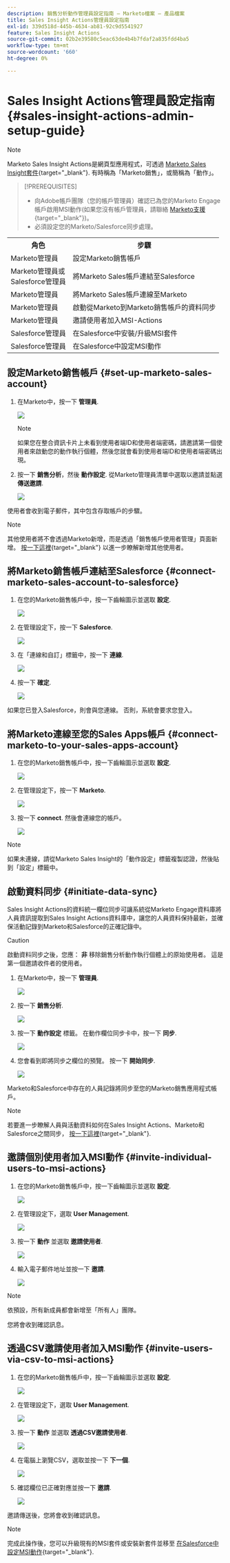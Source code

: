 ```yaml
---
description: 銷售分析動作管理員設定指南 — Marketo檔案 — 產品檔案
title: Sales Insight Actions管理員設定指南
exl-id: 339d518d-445b-4634-ab81-92c9d5541927
feature: Sales Insight Actions
source-git-commit: 02b2e39580c5eac63de4b4b7fdaf2a835fdd4ba5
workflow-type: tm+mt
source-wordcount: '660'
ht-degree: 0%

---
```


# Sales Insight Actions管理員設定指南 {#sales-insight-actions-admin-setup-guide}

>[!NOTE]
>
>Marketo Sales Insight Actions是網頁型應用程式，可透過 [Marketo Sales Insight套件](/help/marketo/product-docs/marketo-sales-insight/msi-for-salesforce/installation/install-marketo-sales-insight-package-in-salesforce-appexchange.md){target="_blank"}. 有時稱為「Marketo銷售」，或簡稱為「動作」。

>[!PREREQUISITES]
>
>* 向Adobe帳戶團隊（您的帳戶管理員）確認已為您的Marketo Engage帳戶啟用MSI動作(如果您沒有帳戶管理員，請聯絡 [Marketo支援](https://nation.marketo.com/t5/support/ct-p/Support){target="_blank"})。
>* 必須設定您的Marketo/Salesforce同步處理。

<table>
 <tr>
  <th>角色</th>
  <th>步驟</th>
 </tr>
 <tr>
  <td>Marketo管理員</td>
  <td>設定Marketo銷售帳戶</td>
 </tr>
 <tr>
  <td>Marketo管理員或 <br/>Salesforce管理員</td>
  <td>將Marketo Sales帳戶連結至Salesforce</td>
 </tr>
 <tr>
  <td>Marketo管理員</td>
  <td>將Marketo Sales帳戶連線至Marketo</td>
 </tr>
 <tr>
  <td>Marketo管理員</td>
  <td>啟動從Marketo到Marketo銷售帳戶的資料同步</td>
 </tr>
 <tr>
  <td>Marketo管理員</td>
  <td>邀請使用者加入MSI-Actions</td>
 </tr>
 <tr>
  <td>Salesforce管理員</td>
  <td>在Salesforce中安裝/升級MSI套件</td>
 </tr>
 <tr>
  <td>Salesforce管理員</td>
  <td>在Salesforce中設定MSI動作</td>
 </tr>
</table>

## 設定Marketo銷售帳戶 {#set-up-marketo-sales-account}

1. 在Marketo中，按一下 **管理員**.

   ![](assets/msi-actions-admin-guide-1.png)

   >[!NOTE]
   >
   >如果您在整合資訊卡片上未看到使用者端ID和使用者端密碼，請邀請第一個使用者來啟動您的動作執行個體，然後您就會看到使用者端ID和使用者端密碼出現。

1. 按一下 **銷售分析**，然後 **動作設定**. 從Marketo管理員清單中選取以邀請並點選 **傳送邀請**.

   ![](assets/msi-actions-admin-guide-2.png)

使用者會收到電子郵件，其中包含存取帳戶的步驟。

>[!NOTE]
>
>其他使用者將不會透過Marketo新增，而是透過「銷售帳戶使用者管理」頁面新增。 [按一下這裡](/help/marketo/product-docs/marketo-sales-connect/admin/invite-users.md){target="_blank"} 以進一步瞭解新增其他使用者。

## 將Marketo銷售帳戶連結至Salesforce {#connect-marketo-sales-account-to-salesforce}

1. 在您的Marketo銷售帳戶中，按一下齒輪圖示並選取 **設定**.

   ![](assets/msi-actions-admin-guide-3.png)

1. 在管理設定下，按一下 **Salesforce**.

   ![](assets/msi-actions-admin-guide-4.png)

1. 在「連線和自訂」標籤中，按一下 **連線**.

   ![](assets/msi-actions-admin-guide-5.png)

1. 按一下 **確定**.

   ![](assets/msi-actions-admin-guide-6.png)

如果您已登入Salesforce，則會與您連線。 否則，系統會要求您登入。

## 將Marketo連線至您的Sales Apps帳戶 {#connect-marketo-to-your-sales-apps-account}

1. 在您的Marketo銷售帳戶中，按一下齒輪圖示並選取 **設定**.

   ![](assets/msi-actions-admin-guide-7.png)

1. 在管理設定下，按一下 **Marketo**.

   ![](assets/msi-actions-admin-guide-8.png)

1. 按一下 **connect**. 然後會連線您的帳戶。

   ![](assets/msi-actions-admin-guide-9.png)

>[!NOTE]
>
>如果未連線，請從Marketo Sales Insight的「動作設定」標籤複製認證，然後貼到「設定」標籤中。

## 啟動資料同步 {#initiate-data-sync}

Sales Insight Actions的資料統一欄位同步可讓系統從Marketo Engage資料庫將人員資訊提取到Sales Insight Actions資料庫中，讓您的人員資料保持最新，並確保活動記錄到Marketo和Salesforce的正確記錄中。

>[!CAUTION]
>
>啟動資料同步之後，您應： **非** 移除銷售分析動作執行個體上的原始使用者。 這是第一個邀請收件者的使用者。

1. 在Marketo中，按一下 **管理員**.

   ![](assets/msi-actions-admin-guide-10.png)

1. 按一下 **銷售分析**.

   ![](assets/msi-actions-admin-guide-11.png)

1. 按一下 **動作設定** 標籤。 在動作欄位同步卡中，按一下 **同步**.

   ![](assets/msi-actions-admin-guide-12.png)

1. 您會看到即將同步之欄位的預覽。 按一下 **開始同步**.

   ![](assets/msi-actions-admin-guide-13.png)

Marketo和Salesforce中存在的人員記錄將同步至您的Marketo銷售應用程式帳戶。

>[!NOTE]
>
>若要進一步瞭解人員與活動資料如何在Sales Insight Actions、Marketo和Salesforce之間同步， [按一下這裡](/help/marketo/product-docs/marketo-sales-insight/actions/admin/sync-sales-action-data-with-marketo-and-salesforce.md){target="_blank"}.

## 邀請個別使用者加入MSI動作 {#invite-individual-users-to-msi-actions}

1. 在您的Marketo銷售帳戶中，按一下齒輪圖示並選取 **設定**.

   ![](assets/msi-actions-admin-guide-14.png)

1. 在管理設定下，選取 **User Management**.

   ![](assets/msi-actions-admin-guide-15.png)

1. 按一下 **動作** 並選取 **邀請使用者**.

   ![](assets/msi-actions-admin-guide-16.png)

1. 輸入電子郵件地址並按一下 **邀請**.

   ![](assets/msi-actions-admin-guide-17.png)

>[!NOTE]
>
>依預設，所有新成員都會新增至「所有人」團隊。

您將會收到確認訊息。

## 透過CSV邀請使用者加入MSI動作 {#invite-users-via-csv-to-msi-actions}

1. 在您的Marketo銷售帳戶中，按一下齒輪圖示並選取 **設定**.

   ![](assets/msi-actions-admin-guide-18.png)

1. 在管理設定下，選取 **User Management**.

   ![](assets/msi-actions-admin-guide-19.png)

1. 按一下 **動作** 並選取 **透過CSV邀請使用者**.

   ![](assets/msi-actions-admin-guide-20.png)

1. 在電腦上瀏覽CSV，選取並按一下 **下一個**.

   ![](assets/msi-actions-admin-guide-21.png)

1. 確認欄位已正確對應並按一下 **邀請**.

   ![](assets/msi-actions-admin-guide-22.png)

邀請傳送後，您將會收到確認訊息。

>[!NOTE]
>
>完成此操作後，您可以升級現有的MSI套件或安裝新套件並移至 [在Salesforce中設定MSI動作](/help/marketo/product-docs/marketo-sales-insight/actions/crm/salesforce-package-configuration/sales-insight-actions-configuration-in-salesforce.md){target="_blank"}.
